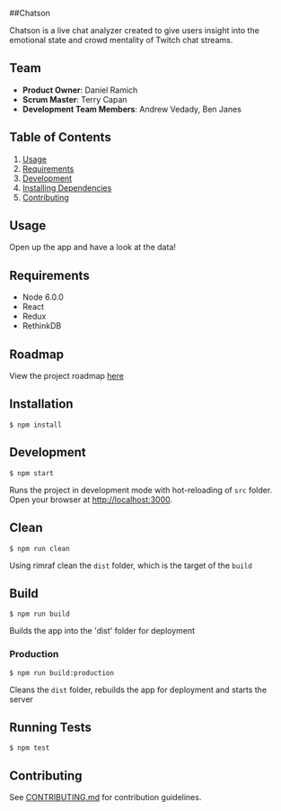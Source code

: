 ##Chatson

Chatson is a live chat analyzer created to give users insight into the emotional state and crowd mentality of Twitch chat streams.

## Team

  - __Product Owner__: Daniel Ramich
  - __Scrum Master__: Terry Capan
  - __Development Team Members__: Andrew Vedady, Ben Janes

## Table of Contents

1. [Usage](#usage)
1. [Requirements](#requirements)
1. [Development](#development)
1. [Installing Dependencies](#installation)
1. [Contributing](#contributing)

## Usage

Open up the app and have a look at the data!

## Requirements

- Node 6.0.0
- React
- Redux
- RethinkDB


## Roadmap

View the project roadmap [here](https://github.com/badT/Chatson/issues)

## Installation
```
$ npm install
```

## Development
```
$ npm start
```
Runs the project in development mode with hot-reloading of `src` folder.
Open your browser at [http://localhost:3000](http://localhost:3000).

## Clean
```
$ npm run clean
```
Using rimraf clean the `dist` folder, which is the target of the `build`

## Build
```
$ npm run build
```
Builds the app into the 'dist' folder for deployment

### Production
```
$ npm run build:production
```
Cleans the `dist` folder, rebuilds the app for deployment and starts the server

## Running Tests
```
$ npm test
```

## Contributing

See [CONTRIBUTING.md](CONTRIBUTING.md) for contribution guidelines.
